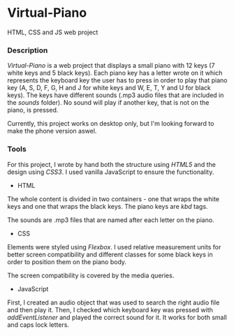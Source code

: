 # Virtual-Piano
HTML, CSS and JS web project


### Description
*Virtual-Piano* is a web project that displays a small piano with 12 keys (7 white keys and 5 black keys). Each piano key has a letter wrote on it which represents the keyboard key the user has to press in order to play that piano key (A, S, D, F, G, H and J for white keys and W, E, T, Y and U for black keys). The keys have different sounds (.mp3 audio files that are included in the *sounds* folder). No sound will play if another key, that is not on the piano, is pressed.


Currently, this project works on desktop only, but I'm looking forward to make the phone version aswel.


### Tools
For this project, I wrote by hand both the structure using *HTML5* and the design using *CSS3*. I used vanilla JavaScript to ensure the functionality.

- HTML
  
The whole content is divided in two containers - one that wraps the white keys and one that wraps the black keys. The piano keys are *kbd* tags.

The sounds are .mp3 files that are named after each letter on the piano.

- CSS
  
Elements were styled using *Flexbox*. I used relative measurement units for better screen compatibility and different classes for some black keys in order to position them on the piano body.


The screen compatibility is covered by the media queries.

- JavaScript

First, I created an audio object that was used to search the right audio file and then play it. Then, I checked which keyboard key was pressed with *addEventListener* and played the correct sound for it. It works for both small and caps lock letters.
